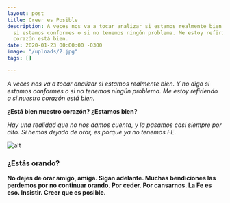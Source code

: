 ```yaml
---
layout: post
title: Creer es Posible
description: A veces nos va a tocar analizar si estamos realmente bien. Y no digo
  si estamos conformes o si no tenemos ningún problema. Me estoy refiriendo a si nuestro
  corazón está bien.
date: 2020-01-23 00:00:00 -0300
image: "/uploads/2.jpg"
tags: []

---
```

<p><em>A veces nos va a tocar analizar si estamos realmente bien. Y no digo si estamos conformes o si no tenemos ningún problema. Me estoy refiriendo a si nuestro corazón está bien.</em></p>

<p><strong>¿Está bien nuestro corazón? ¿Estamos bien?</strong></p>

<p><em>Hay una realidad que no nos damos cuenta, y la pasamos casi siempre por alto. Si hemos dejado de orar, es porque ya no tenemos FE.</em></p>


![alt](https://images.unsplash.com/photo-1579975096649-e773152b04cb?ixlib=rb-1.2.1&ixid=eyJhcHBfaWQiOjEyMDd9&auto=format&fit=crop&w=1350&q=80)

### ¿Estás orando?

<p><strong>No dejes de orar amigo, amiga. Sigan adelante. Muchas bendiciones las perdemos por no continuar orando. Por ceder. Por cansarnos. La Fe es eso. Insistir. Creer que es posible.</strong></p>